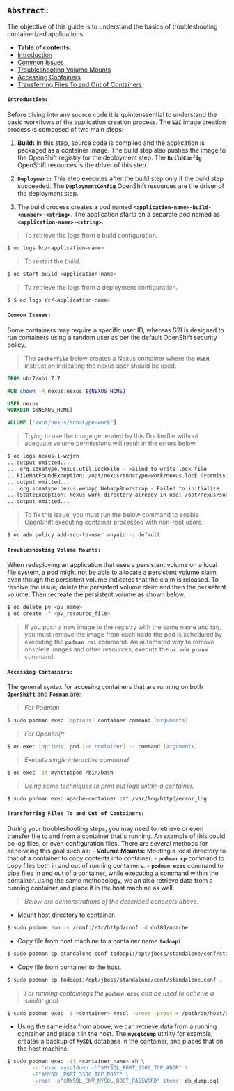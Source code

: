 ## **`Abstract:`**

The objective of this guide is to understand the basics of troubleshooting containerized applications.
-  **Table of contents**:
  - [Introduction](#introduction)
  - [Common Issues](#common-issues)
  - [Troubleshooting Volume Mounts](#troubleshooting-volume-mounts)
  - [Accessing Containers](#accessing-running-containers)
  - [Transferring Files To and Out of Containers](transferring-files-to-and-out-of-containers)
#### **`Introduction:`**
Before diving into any source code it is quintenssential to understand the basic workflows of the application creation process. The **`S2I`** image creation process is composed of two main steps:

1. **Build:** In this step, source code is compiled and the application is packaged as a container image. The build step also pushes the image to the OpenShift registry for the deployment step. The **`BuildConfig`** OpenShift resources is the driver of this step. 

2. **`Deployment:`** This step executes after the build step only if the build step succeeded. The **`DeploymentConfig`** OpenShift resources are the driver of the deployment step.

3. The build process creates a pod named **`<application-name>-build-<number>-<string>`**. The application starts on a separate pod named as **`<application-name>-<string>`**.

> To retrieve the logs from a build configuration.
```zsh
$ oc logs bc/<application-name>
```
> To restart the build. 
```zsh
$ oc start-build <application-name>
```
> To retrieve the logs from a deployment configuration.
```zsh
$ $ oc logs dc/<application-name>
```
#### **`Common Issues:`** 
Some containers may require a specific user ID, whereas S2I is designed to run containers using a random user as per the default OpenShift security policy.
> The **`Dockerfile`** below creates a Nexus container where the **`USER`** instruction indicating the nexus user should be used.
```Dockerfile
FROM ubi7/ubi:7.7

RUN chown -R nexus:nexus ${NEXUS_HOME}

USER nexus
WORKDIR ${NEXUS_HOME}

VOLUME ["/opt/nexus/sonatype-work"]
```
> Trying to use the image generated by this Dockerfile without adequate volume permissions will result in the errors below.
```zsh
$ oc logs nexus-1-wzjrn
...output omitted...
... org.sonatype.nexus.util.LockFile - Failed to write lock file
...FileNotFoundException: /opt/nexus/sonatype-work/nexus.lock (Permission denied)
...output omitted...
... org.sonatype.nexus.webapp.WebappBootstrap - Failed to initialize
...lStateException: Nexus work directory already in use: /opt/nexus/sonatype-work
...output omitted...
```
> To fix this issue, you must run the below command to enable OpenShift executing container processes with non-root users. 
```zsh
$ oc adm policy add-scc-to-user anyuid -z default
```

#### **`Troubleshooting Volume Mounts:`**
When redeploying an application that uses a persistent volume on a local file system, a pod might not be able to allocate a persistent volume claim even though the persistent volume indicates that the claim is released. To resolve the issue, delete the persistent volume claim and then the persistent volume. Then recreate the persistent volume as shown below.
```zsh
$ oc delete pv <pv_name>
$ oc create -f <pv_resource_file>
```
> If you push a new image to the registry with the same name and tag, you must remove the image from each node the pod is scheduled by executing the **`podman rmi`** command.
> An automated way to remove obsolete images and other resources, execute the **`oc adm prune`** command.

#### **`Accessing Containers:`**
The general syntax for accesing containers that are running on both **`OpenShift`** and **`Podman`** are:
> *For Podman*
```zsh
$ sudo podman exec [options] container command [arguments]
```
> *For OpenShift*
```zsh
$ oc exec [options] pod [-c container] -- command [arguments]
```
> *Execute single interactive command*
```zsh
$ oc exec -it myhttpdpod /bin/bash
```
> *Using same techniques to print out logs within a container.*
```zsh
$ sudo podman exec apache-container cat /var/log/httpd/error_log
```
#### **`Transferring Files To and Out of Containers:`**

During your troubleshooting steps, you may need to retrieve or even transfer file to and from a container that's running. An example of this could be log files, or even configuration files. There are several methods for acheiveing this goal such as:
	- **Volume Mounts:** Mouting a local directory to that of a container to copy contents into container.
	- **`podman cp`** command to copy files both in and out of running containers.
	- **`podman exec`** command to pipe files in and out of a container, while executing a command within the container. using the same methodology, we an also retrieve data from a running container and place it in the host machine as well.
> *Below are demonstrations of the described concepts above.*

- Mount host directory to container.
```zsh
$ sudo podman run -v /conf:/etc/httpd/conf -d do180/apache
```
- Copy file from host machine to a container name **`todoapi`**.
```zsh
$ sudo podman cp standalone.conf todoapi:/opt/jboss/standalone/conf/standalone.conf
```
- Copy file from container to the host.
```zsh
$ sudo podman cp todoapi:/opt/jboss/standalone/conf/standalone.conf .
```

> *For running containings the **`podman exec`** can be used to acheive a similar goal.*
```zsh
$ sudo podman exec -i <container> mysql -uroot -proot < /path/on/host/db.sql < db.sql
```
- Using the same idea from above, we can retrieve data from a running container and place it in the host. The **`mysqldump`** utitlity for example, creates a backup of **`MySQL`** database in the container, and places that on the host machine. 
```zsh
$ sudo podman exec -it <container_name> sh \
		-c 'exec mysqldump -h"$MYSQL_PORT_3306_TCP_ADDR" \
		-P"$MYSQL_PORT_3306_TCP_PORT" \
		-uroot -p"$MYSQL_ENV_MYSQL_ROOT_PASSWORD" items' db_dump.sql
```



